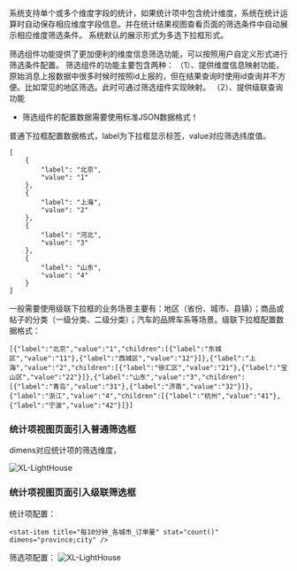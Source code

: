系统支持单个或多个维度字段的统计，如果统计项中包含统计维度，系统在统计运算时自动保存相应维度字段信息。并在统计结果视图查看页面的筛选条件中自动展示相应维度筛选条件。
系统默认的展示形式为多选下拉框形式。

筛选组件功能提供了更加便利的维度信息筛选功能，可以按照用户自定义形式进行筛选条件配置。
筛选组件的功能主要包含两种：
（1）、提供维度信息映射功能，原始消息上报数据中很多时候时按照id上报的，但在结果查询时使用id查询并不方便。比如常见的地区筛选。此时可通过筛选组件实现映射。
（2）、提供级联查询功能

- 筛选组件的配置数据需要使用标准JSON数据格式！

普通下拉框配置数据格式，label为下拉框显示标签，value对应筛选纬度值。

``` 
[
    {
        "label": "北京",
        "value": "1"
    },
    {
        "label": "上海",
        "value": "2"
    },
    {
        "label": "河北",
        "value": "3"
    },
    {
        "label": "山东",
        "value": "4"
    }
]
```

一般需要使用级联下拉框的业务场景主要有：地区（省份、城市、县镇）；商品或帖子的分类（一级分类、二级分类）；汽车的品牌车系等场景。级联下拉框配置数据格式：

```
[{"label":"北京","value":"1","children":[{"label":"东城区","value":"11"},{"label":"西城区","value":"12"}]},{"label":"上海","value":"2","children":[{"label":"徐汇区","value":"21"},{"label":"宝山区","value":"22"}]},{"label":"山东","value":"3","children":[{"label":"青岛","value":"31"},{"label":"济南","value":"32"}]},{"label":"浙江","value":"4","children":[{"label":"杭州","value":"41"},{"label":"宁波","value":"42"}]}]
```

### 统计项视图页面引入普通筛选框
dimens对应统计项的筛选维度，

![XL-LightHouse](https://lighthousedp-1300542249.cos.ap-nanjing.myqcloud.com/screenshot_v2/25.jpg)

### 统计项视图页面引入级联筛选框

统计项配置：
```
<stat-item title="每10分钟_各城市_订单量" stat="count()" dimens="province;city" />
```
筛选项配置：
![XL-LightHouse](https://lighthousedp-1300542249.cos.ap-nanjing.myqcloud.com/screenshot_v2/24.jpg)